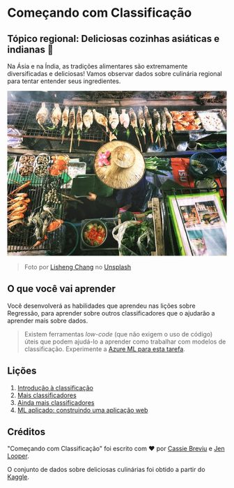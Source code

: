 # Começando com Classificação

## Tópico regional: Deliciosas cozinhas asiáticas e indianas 🍜

Na Ásia e na Índia, as tradições alimentares são extremamente diversificadas e deliciosas! Vamos observar dados sobre culinária regional para tentar entender seus ingredientes.

![Vendedor de comida tailandesa](../images/thai-food.jpg)
> Foto por <a href="https://unsplash.com/@changlisheng?utm_source=unsplash&utm_medium=referral&utm_content=creditCopyText">Lisheng Chang</a> no <a href="https://unsplash.com/s/photos/asian-food?utm_source=unsplash&utm_medium=referral&utm_content=creditCopyText">Unsplash</a>
  
## O que você vai aprender

Você desenvolverá as habilidades que aprendeu nas lições sobre Regressão, para aprender sobre outros classificadores que o ajudarão a aprender mais sobre dados.

> Existem ferramentas _low-code_ (que não exigem o uso de código) úteis que podem ajudá-lo a aprender como trabalhar com modelos de classificação. Experimente a [Azure ML para esta tarefa](https://docs.microsoft.com/learn/modules/create-classification-model-azure-machine-learning-designer/?WT.mc_id=academic-15963-cxa).

## Lições

1. [Introdução à classificação](../1-Introduction/translations/README.pt-br.md)
2. [Mais classificadores](../2-Classifiers-1/translations/README.pt-br.md)
3. [Ainda mais classificadores](../3-Classifiers-2/translations/README.pt-br.md)
4. [ML aplicado: construindo uma aplicação web](../4-Applied/translations/README.pt-br.md)

## Créditos

"Começando com Classificação" foi escrito com ♥️ por [Cassie Breviu](https://www.twitter.com/cassieview) e [Jen Looper](https://www.twitter.com/jenlooper).

O conjunto de dados sobre deliciosas culinárias foi obtido a partir do [Kaggle](https://www.kaggle.com/hoandan/asian-and-indian-cuisines).
